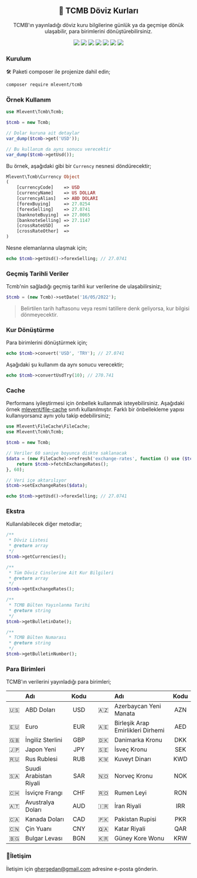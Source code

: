 <h2 align="center">💸 TCMB Döviz Kurları</h2>
<p align="center">TCMB'ın yayınladığı döviz kuru bilgilerine günlük ya da geçmişe dönük ulaşabilir, para birimlerini dönüştürebilirsiniz.</p>
<p align="center">
<img src="https://img.shields.io/packagist/dependency-v/mlevent/tcmb/php?style=plastic"/>
<img src="https://img.shields.io/packagist/v/mlevent/tcmb?style=plastic"/>
<img src="https://img.shields.io/github/last-commit/mlevent/tcmb?style=plastic"/>
<img src="https://img.shields.io/github/issues/mlevent/tcmb?style=plastic"/>
<img src="https://img.shields.io/packagist/dt/mlevent/tcmb?style=plastic"/>
<img src="https://img.shields.io/github/stars/mlevent/tcmb?style=plastic"/>
<img src="https://img.shields.io/github/forks/mlevent/tcmb?style=plastic"/>
</p>

### Kurulum

🛠️ Paketi composer ile projenize dahil edin;

```bash
composer require mlevent/tcmb
```

### Örnek Kullanım

```php
use Mlevent\Tcmb\Tcmb;

$tcmb = new Tcmb;

// Dolar kuruna ait detaylar
var_dump($tcmb->get('USD'));

// Bu kullanım da aynı sonucu verecektir
var_dump($tcmb->getUsd());
```

Bu örnek, aşağıdaki gibi bir `Currency` nesnesi döndürecektir;

```php
Mlevent\Tcmb\Currency Object
(
    [currencyCode]    => USD
    [currencyName]    => US DOLLAR
    [currencyAlias]   => ABD DOLARI
    [forexBuying]     => 27.0254
    [forexSelling]    => 27.0741
    [banknoteBuying]  => 27.0065
    [banknoteSelling] => 27.1147
    [crossRateUSD]    =>
    [crossRateOther]  =>
)
```

Nesne elemanlarına ulaşmak için;

```php
echo $tcmb->getUsd()->forexSelling; // 27.0741
```

### Geçmiş Tarihli Veriler

Tcmb'nin sağladığı geçmiş tarihli kur verilerine de ulaşabilirsiniz;

```php
$tcmb = (new Tcmb)->setDate('16/05/2022');
```

> Belirtilen tarih haftasonu veya resmi tatillere denk geliyorsa, kur bilgisi dönmeyecektir.

### Kur Dönüştürme

Para birimlerini dönüştürmek için;

```php
echo $tcmb->convert('USD', 'TRY'); // 27.0741
```

Aşağıdaki şu kullanım da aynı sonucu verecektir;

```php
echo $tcmb->convertUsdTry(10); // 270.741
```

### Cache

Performans iyileştirmesi için önbellek kullanmak isteyebilirsiniz. Aşağıdaki örnek [mlevent/file-cache](https://github.com/mlevent/file-cache) sınıfı kullanılmıştır. Farklı bir önbellekleme yapısı kullanıyorsanız aynı yolu takip edebilirsiniz;

```php
use Mlevent\FileCache\FileCache;
use Mlevent\Tcmb\Tcmb;

$tcmb = new Tcmb;

// Veriler 60 saniye boyunca diskte saklanacak
$data = (new FileCache)->refresh('exchange-rates', function () use ($tcmb) {
    return $tcmb->fetchExchangeRates();
}, 60);

// Veri içe aktarılıyor
$tcmb->setExchangeRates($data);

echo $tcmb->getUsd()->forexSelling; // 27.0741
```

### Ekstra

Kullanılabilecek diğer metodlar;

```php
/**
 * Döviz Listesi
 * @return array
 */
$tcmb->getCurrencies();

/**
 * Tüm Döviz Cinslerine Ait Kur Bilgileri
 * @return array
 */
$tcmb->getExchangeRates();

/**
 * TCMB Bülten Yayınlanma Tarihi
 * @return string
 */
$tcmb->getBulletinDate();

/**
 * TCMB Bülten Numarası
 * @return string
 */
$tcmb->getBulletinNumber();
```

### Para Birimleri

TCMB'ın verilerini yayınladığı para birimleri;

|     | Adı                    | Kodu |     |     | Adı                               | Kodu |
| :-: | :--------------------- | :--: | --- | :-: | :-------------------------------- | :--: |
| 🇺🇸  | ABD Doları             | USD  |     | 🇦🇿  | Azerbaycan Yeni Manata            | AZN  |
| 🇪🇺  | Euro                   | EUR  |     | 🇦🇪  | Birleşik Arap Emirlikleri Dirhemi | AED  |
| 🇬🇧  | İngiliz Sterlini       | GBP  |     | 🇩🇰  | Danimarka Kronu                   | DKK  |
| 🇯🇵  | Japon Yeni             | JPY  |     | 🇸🇪  | İsveç Kronu                       | SEK  |
| 🇷🇺  | Rus Rublesi            | RUB  |     | 🇰🇼  | Kuveyt Dinarı                     | KWD  |
| 🇸🇦  | Suudi Arabistan Riyali | SAR  |     | 🇳🇴  | Norveç Kronu                      | NOK  |
| 🇨🇭  | İsviçre Frangı         | CHF  |     | 🇷🇴  | Rumen Leyi                        | RON  |
| 🇦🇹  | Avustralya Doları      | AUD  |     | 🇮🇷  | İran Riyali                       | IRR  |
| 🇨🇦  | Kanada Doları          | CAD  |     | 🇵🇰  | Pakistan Rupisi                   | PKR  |
| 🇨🇳  | Çin Yuanı              | CNY  |     | 🇶🇦  | Katar Riyali                      | QAR  |
| 🇧🇬  | Bulgar Levası          | BGN  |     | 🇰🇷  | Güney Kore Wonu                   | KRW  |

### 📧İletişim

İletişim için ghergedan@gmail.com adresine e-posta gönderin.
